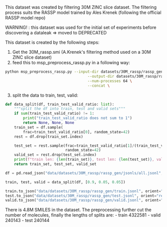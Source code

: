 This dataset was created by filtering 30M ZINC slice dataset. The filtering process 
suits the RASSP model trained by Ales Krenek (following the official RASSP model repo)

WARNING! : this dataset was used for the initial set of experiments before discovering a dataleak => moved to DEPRECATED

This dataset is created by the following steps:
1. Get the 30M_rassp.smi (A.Krenek's filtering method used on a 30M ZINC slice dataset)
2. feed this to msp_preprocess_rassp.py in a following way:

```bash
python msp_preprocess_rassp.py --input-dir datasets/30M_rassp/rassp_gen/msps \
                                     --output-dir datasets/30M_rassp/rassp_gen/jsonls \
                                     --num-processes 64 \
                                     --concat \
```

3. split the data to train, test, valid:

```python
def data_split(df, train_test_valid_ratio: list):
    """split the df into train, test and valid sets"""
    if sum(train_test_valid_ratio) != 1:
        print("train_test_valid_ratio does not sum to 1")
        return None, None, None
    train_set = df.sample(
        frac=train_test_valid_ratio[0], random_state=42)
    rest = df.drop(train_set.index)

    test_set = rest.sample(frac=train_test_valid_ratio[1]/(train_test_valid_ratio[1]+train_test_valid_ratio[2]),
                           random_state=42)
    valid_set = rest.drop(test_set.index)
    print(f"train len: {len(train_set)}, test len: {len(test_set)}, valid len: {len(valid_set)}")
    return train_set, test_set, valid_set

df = pd.read_json("data/datasets/30M_rassp/rassp_gen/jsonls/all.jsonl", lines=True)

train, test, valid = data_split(df, [0.9, 0.05, 0.05])

train.to_json("data/datasets/30M_rassp/rassp_gen/train.jsonl", orient="records", lines=True)
test.to_json("data/datasets/30M_rassp/rassp_gen/test.jsonl", orient="records", lines=True)
valid.to_json("data/datasets/30M_rassp/rassp_gen/valid.jsonl", orient="records", lines=True)
```


There is 4.8M SMILES in the dataset. The preprocessing further cut the number of molecules,
finally the lengths of splits are:
    - train 4322581
    - valid 240143
    - test 240144 